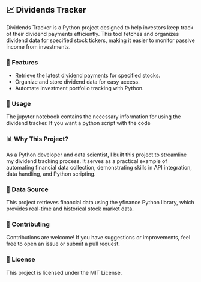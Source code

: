 ## 📈 Dividends Tracker

Dividends Tracker is a Python project designed to help investors keep track of their dividend payments efficiently. This tool fetches and organizes dividend data for specified stock tickers, making it easier to monitor passive income from investments.

### 🚀 Features

- Retrieve the latest dividend payments for specified stocks.
- Organize and store dividend data for easy access.
- Automate investment portfolio tracking with Python.

### 📌 Usage

The jupyter notebook contains the necessary information for using the dividend tracker. If you want a python script with the code

### 📊 Why This Project? 

As a Python developer and data scientist, I built this project to streamline my dividend tracking process. It serves as a practical example of automating financial data collection, demonstrating skills in API integration, data handling, and Python scripting.

### 📡 Data Source

This project retrieves financial data using the yfinance Python library, which provides real-time and historical stock market data.

### 🤝 Contributing

Contributions are welcome! If you have suggestions or improvements, feel free to open an issue or submit a pull request.

### 📜 License

This project is licensed under the MIT License.


